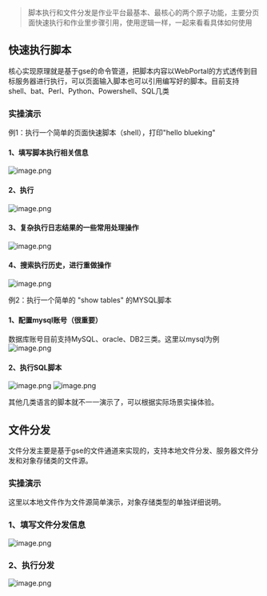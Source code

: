>脚本执行和文件分发是作业平台最基本、最核心的两个原子功能，主要分页面快速执行和作业里步骤引用，使用逻辑一样，一起来看看具体如何使用

## 快速执行脚本

核心实现原理就是基于gse的命令管道，把脚本内容以WebPortal的方式透传到目标服务器进行执行，可以页面输入脚本也可以引用编写好的脚本。目前支持shell、bat、Perl、Python、Powershell、SQL几类

### 实操演示

 例1：执行一个简单的页面快速脚本（shell），打印"hello blueking"

#### 1、填写脚本执行相关信息
![image.png](https://smartpublic-10032816.file.myqcloud.com/custom/20230505150638/20044/20230505150638/--bf60436dbef1c4ab27f918d0feaf0570.png)



#### 2、执行
![image.png](https://smartpublic-10032816.file.myqcloud.com/custom/20230505150658/20044/20230505150658/--bf57446f48e4adfd50c5ac8aa0a9a60c.png)



#### 3、复杂执行日志结果的一些常用处理操作
![image.png](https://smartpublic-10032816.file.myqcloud.com/custom/20230505150711/20044/20230505150711/--d4418d278636d22d51423cd4be98138b.png)

#### 4、搜索执行历史，进行重做操作
![image.png](https://smartpublic-10032816.file.myqcloud.com/custom/20230505150737/20044/20230505150737/--35f84a8bebeb600bc467858a5b7c48ed.png)

 例2：执行一个简单的 "show tables" 的MYSQL脚本

#### 1、配置mysql账号（很重要）
数据库账号目前支持MySQL、oracle、DB2三类。这里以mysql为例
![image.png](https://smartpublic-10032816.file.myqcloud.com/custom/20230505150811/20044/20230505150811/--430e292840453ea16d469489c66ae753.png)

#### 2、执行SQL脚本

![image.png](https://smartpublic-10032816.file.myqcloud.com/custom/20230505150830/20044/20230505150830/--728541d67cf8a1387b5d89416bc5a368.png)
![image.png](https://smartpublic-10032816.file.myqcloud.com/custom/20230505150838/20044/20230505150838/--849b096e2ad370b4fbc0b2ab9d561054.png)

其他几类语言的脚本就不一一演示了，可以根据实际场景实操体验。

## 文件分发

文件分发主要是基于gse的文件通道来实现的，支持本地文件分发、服务器文件分发和对象存储类的文件源。

### 实操演示

这里以本地文件作为文件源简单演示，对象存储类型的单独详细说明。

### 1、填写文件分发信息
![image.png](https://smartpublic-10032816.file.myqcloud.com/custom/20230505150923/20044/20230505150923/--259f24c4c2c14cfd0db5b433f850bcf2.png)

### 2、执行分发
![image.png](https://smartpublic-10032816.file.myqcloud.com/custom/20230505150939/20044/20230505150939/--a8e14fc3d333eea588288900545847fb.png) 